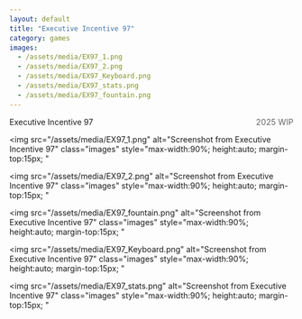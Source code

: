 ```yaml
---
layout: default
title: "Executive Incentive 97"
category: games
images:
  - /assets/media/EX97_1.png
  - /assets/media/EX97_2.png
  - /assets/media/EX97_Keyboard.png
  - /assets/media/EX97_stats.png
  - /assets/media/EX97_fountain.png
---
```


<div id="img-1" class="mb-4" style="">

  <!-- Title and Year -->
  <div style="display: flex; justify-content: space-between; align-items: baseline;">
      <p style="margin: 0;">Executive Incentive 97</p>
    <span style="font-size: 0.9rem; color: #666;">2025 WIP</span>
  </div>

  <!-- Description -->
  <!--<p class="post-paragraph">
    <em>Mazewar</em>
  </p>-->

  <img
    src="/assets/media/EX97_1.png"
    alt="Screenshot from Executive Incentive 97"
    class="images"
    style="max-width:90%; height:auto; margin-top:15px; "
  >

  <img
    src="/assets/media/EX97_2.png"
    alt="Screenshot from Executive Incentive 97"
    class="images"
    style="max-width:90%; height:auto; margin-top:15px; "
  >

  <img
    src="/assets/media/EX97_fountain.png"
    alt="Screenshot from Executive Incentive 97"
    class="images"
    style="max-width:90%; height:auto; margin-top:15px; "
  >

  <img
    src="/assets/media/EX97_Keyboard.png"
    alt="Screenshot from Executive Incentive 97"
    class="images"
    style="max-width:90%; height:auto; margin-top:15px; "
  >

  <img
    src="/assets/media/EX97_stats.png"
    alt="Screenshot from Executive Incentive 97"
    class="images"
    style="max-width:90%; height:auto; margin-top:15px; "
  >


  <!-- Video -->
  <!--<video
    src="/assets/media/mazewar_new_chair.mp4"
    controls
    style="max-width: 90%; height: auto; margin-top: 15px;"
  >
    Your browser does not support the video tag.
  </video>-->
</div>
